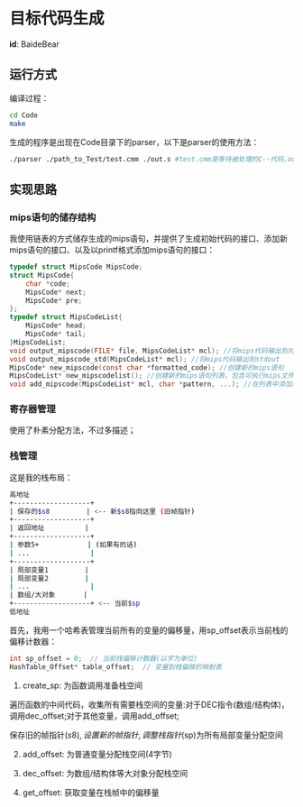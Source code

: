 # 目标代码生成

**id**: BaideBear

## 运行方式

编译过程：

```bash
cd Code
make
```

生成的程序是出现在Code目录下的parser，以下是parser的使用方法：

```bash
./parser ./path_to_Test/test.cmm ./out.s #test.cmm是等待被处理的C--代码,out.s是生成的mips目标代码的位置
```

## 实现思路

### mips语句的储存结构

我使用链表的方式储存生成的mips语句，并提供了生成初始代码的接口、添加新mips语句的接口、以及以printf格式添加mips语句的接口：

```c
typedef struct MipsCode MipsCode;
struct MipsCode{
    char *code;
    MipsCode* next;
    MipsCode* pre;
};
typedef struct MipsCodeList{
    MipsCode* head;
    MipsCode* tail;
}MipsCodeList;
void output_mipscode(FILE* file, MipsCodeList* mcl); //将mips代码输出到对应的文件中
void output_mipscode_std(MipsCodeList* mcl); //将mips代码输出到stdout
MipsCode* new_mipscode(const char *formatted_code); //创建新的mips语句
MipsCodeList* new_mipscodelist(); //创建新的mips语句列表，包含可执行mips文件的初始代码
void add_mipscode(MipsCodeList* mcl, char *pattern, ...); //在列表中添加新的mips代码
```

### 寄存器管理

使用了朴素分配方法，不过多描述；

### 栈管理

这是我的栈布局：

```bash
高地址
+-------------------+
| 保存的$s8         | <-- 新$s8指向这里 (旧帧指针)
+-------------------+
| 返回地址          | 
+-------------------+
| 参数5+            | (如果有的话)
| ...               |
+-------------------+
| 局部变量1         |
| 局部变量2         |
| ...               |
| 数组/大对象       |
+-------------------+ <-- 当前$sp
低地址

```

首先，我用一个哈希表管理当前所有的变量的偏移量，用sp_offset表示当前栈的偏移计数器：

```c
int sp_offset = 0;  // 当前栈偏移计数器(以字为单位)
HashTable_Offset* table_offset;  // 变量到栈偏移的映射表
```

1. create_sp: 为函数调用准备栈空间

遍历函数的中间代码，收集所有需要栈空间的变量:对于DEC指令(数组/结构体)，调用dec_offset;对于其他变量，调用add_offset;

保存旧的帧指针($s8),设置新的帧指针,调整栈指针($sp)为所有局部变量分配空间

2. add_offset: 为普通变量分配栈空间(4字节)

3. dec_offset: 为数组/结构体等大对象分配栈空间

4. get_offset: 获取变量在栈帧中的偏移量

